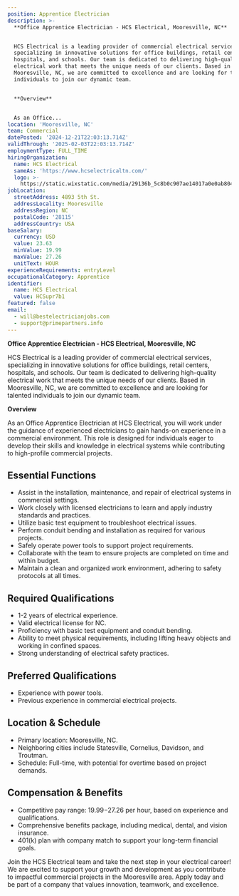 ```yaml
---
position: Apprentice Electrician
description: >-
  **Office Apprentice Electrician - HCS Electrical, Mooresville, NC**


  HCS Electrical is a leading provider of commercial electrical services,
  specializing in innovative solutions for office buildings, retail centers,
  hospitals, and schools. Our team is dedicated to delivering high-quality
  electrical work that meets the unique needs of our clients. Based in
  Mooresville, NC, we are committed to excellence and are looking for talented
  individuals to join our dynamic team.


  **Overview**


  As an Office...
location: 'Mooresville, NC'
team: Commercial
datePosted: '2024-12-21T22:03:13.714Z'
validThrough: '2025-02-03T22:03:13.714Z'
employmentType: FULL_TIME
hiringOrganization:
  name: HCS Electrical
  sameAs: 'https://www.hcselectricaltn.com/'
  logo: >-
    https://static.wixstatic.com/media/29136b_5c8b0c907ae14017a0e0ab8046606ac9~mv2.png/v1/crop/x_63,y_193,w_388,h_118/fill/w_398,h_120,al_c,lg_1,q_85,enc_avif,quality_auto/Android%20Playstore%20Logo.png
jobLocation:
  streetAddress: 4893 5th St.
  addressLocality: Mooresville
  addressRegion: NC
  postalCode: '28115'
  addressCountry: USA
baseSalary:
  currency: USD
  value: 23.63
  minValue: 19.99
  maxValue: 27.26
  unitText: HOUR
experienceRequirements: entryLevel
occupationalCategory: Apprentice
identifier:
  name: HCS Electrical
  value: HCSupr7b1
featured: false
email:
  - will@bestelectricianjobs.com
  - support@primepartners.info
---
```




**Office Apprentice Electrician - HCS Electrical, Mooresville, NC**

HCS Electrical is a leading provider of commercial electrical services, specializing in innovative solutions for office buildings, retail centers, hospitals, and schools. Our team is dedicated to delivering high-quality electrical work that meets the unique needs of our clients. Based in Mooresville, NC, we are committed to excellence and are looking for talented individuals to join our dynamic team.

**Overview**

As an Office Apprentice Electrician at HCS Electrical, you will work under the guidance of experienced electricians to gain hands-on experience in a commercial environment. This role is designed for individuals eager to develop their skills and knowledge in electrical systems while contributing to high-profile commercial projects.

## Essential Functions

- Assist in the installation, maintenance, and repair of electrical systems in commercial settings.
- Work closely with licensed electricians to learn and apply industry standards and practices.
- Utilize basic test equipment to troubleshoot electrical issues.
- Perform conduit bending and installation as required for various projects.
- Safely operate power tools to support project requirements.
- Collaborate with the team to ensure projects are completed on time and within budget.
- Maintain a clean and organized work environment, adhering to safety protocols at all times.

## Required Qualifications

- 1-2 years of electrical experience.
- Valid electrical license for NC.
- Proficiency with basic test equipment and conduit bending.
- Ability to meet physical requirements, including lifting heavy objects and working in confined spaces.
- Strong understanding of electrical safety practices.

## Preferred Qualifications

- Experience with power tools.
- Previous experience in commercial electrical projects.

## Location & Schedule

- Primary location: Mooresville, NC.
- Neighboring cities include Statesville, Cornelius, Davidson, and Troutman.
- Schedule: Full-time, with potential for overtime based on project demands.

## Compensation & Benefits

- Competitive pay range: $19.99-$27.26 per hour, based on experience and qualifications.
- Comprehensive benefits package, including medical, dental, and vision insurance.
- 401(k) plan with company match to support your long-term financial goals.

Join the HCS Electrical team and take the next step in your electrical career! We are excited to support your growth and development as you contribute to impactful commercial projects in the Mooresville area. Apply today and be part of a company that values innovation, teamwork, and excellence.
